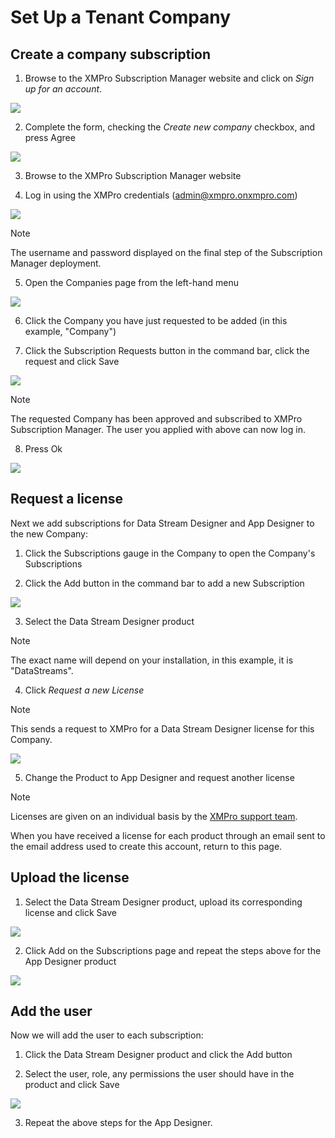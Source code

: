 # Set Up a Tenant Company

## Create a company subscription

1. Browse to the XMPro Subscription Manager website and click on _Sign up for an account_.

![](../images/signup.png)

2. Complete the form, checking the _Create new company_ checkbox, and press Agree

![](../images/image_784.png)

3. Browse to the XMPro Subscription Manager website

4. Log in using the XMPro credentials (admin@xmpro.onxmpro.com)

![](../images/image_340.png)

> [!NOTE]
> The username and password displayed on the final step of the Subscription Manager deployment.

5. Open the Companies page from the left-hand menu

![](../images/Companies1.png)

6. Click the Company you have just requested to be added (in this example, "Company")

7. Click the Subscription Requests button in the command bar, click the request and click Save

![](../images/Companies2.png)

> [!NOTE]
> The requested Company has been approved and subscribed to XMPro Subscription Manager. The user you applied with above can now log in.

8. Press Ok

![](../images/image_1160.png)

## Request a license

Next we add subscriptions for Data Stream Designer and App Designer to the new Company:

1. Click the Subscriptions gauge in the Company to open the Company's Subscriptions

2. Click the Add button in the command bar to add a new Subscription

![](../images/image_670.png)

3. Select the Data Stream Designer product

> [!NOTE]
> The exact name will depend on your installation, in this example, it is "DataStreams".

4. Click _Request a new License_

> [!NOTE]
> This sends a request to XMPro for a Data Stream Designer license for this Company.

![](../images/image_626.png)

5. Change the Product to App Designer and request another license

> [!NOTE]
> Licenses are given on an individual basis by the [XMPro support team](http://xmpro.com/support/).

When you have received a license for each product through an email sent to the email address used to create this account, return to this page.

## Upload the license

1. Select the Data Stream Designer product, upload its corresponding license and click Save

![](../images/image_921.png)

2. Click Add on the Subscriptions page and repeat the steps above for the App Designer product

![](../images/image_470.png)

## Add the user

Now we will add the user to each subscription:

1. Click the Data Stream Designer product and click the Add button

2. Select the user, role, any permissions the user should have in the product and click Save

![](../images/image_280.png)

3. Repeat the above steps for the App Designer.
